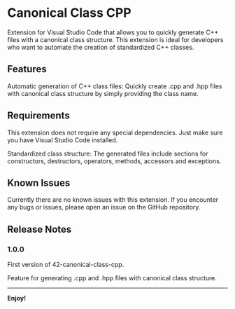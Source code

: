 # Canonical Class CPP

Extension for Visual Studio Code that allows you to quickly generate C++ files with a canonical class structure. This extension is ideal for developers who want to automate the creation of standardized C++ classes.

## Features

Automatic generation of C++ class files: Quickly create .cpp and .hpp files with canonical class structure by simply providing the class name.

## Requirements

This extension does not require any special dependencies. Just make sure you have Visual Studio Code installed.

Standardized class structure: The generated files include sections for constructors, destructors, operators, methods, accessors and exceptions.

## Known Issues

Currently there are no known issues with this extension. If you encounter any bugs or issues, please open an issue on the GitHub repository.

## Release Notes

### 1.0.0

First version of 42-canonical-class-cpp.

Feature for generating .cpp and .hpp files with canonical class structure.

---

**Enjoy!**
